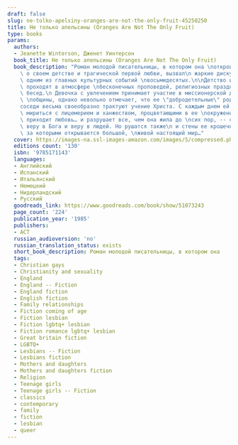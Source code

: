 ```yaml
---
draft: false
slug: ne-tolko-apelsiny-oranges-are-not-the-only-fruit-45250250
title: Не только апельсины (Oranges Are Not The Only Fruit)
type: books
params:
  authors:
  - Jeanette Winterson, Дженет Уинтерсон
  book_title: Не только апельсины (Oranges Are Not The Only Fruit)
  book_description: "Роман молодой писательницы, в котором она \nоткровенно рассказала\
    \ о своем детстве и трагической первой любви, вызвал\n жаркие дискуссии и стал\
    \ одним из главных культурных событий \nвосьмидесятых.\n\nДетство и юность Дженет\
    \ проходят в атмосфере \nбесконечных проповедей, религиозных праздников и душеспасительных\
    \ бесед.\n Девочка с увлечением принимает участие в миссионерской деятельности\
    \ \nобщины, однако невольно отмечает, что ее \"добродетельные\" родители и \n\
    соседи весьма своеобразно трактуют учение Христа. С каждым днем ей все \nтруднее\
    \ мириться с лицемерием и ханжеством, процветающими в ее \nокружении. Но однажды\
    \ приходит любовь… и разрушает все, чем она жила до \nсих пор, -- семью, карьеру,\
    \ веру в Бога и веру в людей. Но рушатся также\n и стены ее крошечного сообщества,\
    \ за которыми открывается большой, \nживой настоящий мир…"
  cover: https://images-na.ssl-images-amazon.com/images/S/compressed.photo.goodreads.com/books/1561805620l/51073243.jpg
  editions count: '130'
  isbn: '9785171143'
  languages:
  - Английский
  - Испанский
  - Итальянский
  - Немецкий
  - Нидерландский
  - Русский
  goodreads_link: https://www.goodreads.com/book/show/51073243
  page_count: '224'
  publication_year: '1985'
  publishers:
  - АСТ
  russian_audioversion: 'no'
  russian_translation_status: exists
  short_book_description: Роман молодой писательницы, в котором она
  tags:
  - Christian gays
  - Christianity and sexuality
  - England
  - England -- Fiction
  - England fiction
  - English fiction
  - Family relationships
  - Fiction coming of age
  - Fiction lesbian
  - Fiction lgbtq+ lesbian
  - Fiction romance lgbtq+ lesbian
  - Great britain fiction
  - LGBTQ+
  - Lesbians -- Fiction
  - Lesbians fiction
  - Mothers and daughters
  - Mothers and daughters fiction
  - Religion
  - Teenage girls
  - Teenage girls -- Fiction
  - classics
  - contemporary
  - family
  - fiction
  - lesbian
  - queer
---
```

